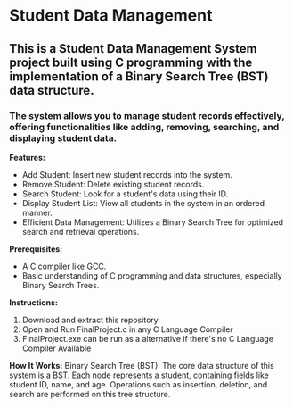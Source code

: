 # Student Data Management
## This is a Student Data Management System project built using C programming with the implementation of a Binary Search Tree (BST) data structure. 
### The system allows you to manage student records effectively, offering functionalities like adding, removing, searching, and displaying student data.

**Features:**
* Add Student: Insert new student records into the system.
* Remove Student: Delete existing student records.
* Search Student: Look for a student's data using their ID.
* Display Student List: View all students in the system in an ordered manner.
* Efficient Data Management: Utilizes a Binary Search Tree for optimized search and
retrieval operations.

**Prerequisites:**
* A C compiler like GCC.
* Basic understanding of C programming and data structures, especially Binary Search Trees.

**Instructions:**
1. Download and extract this repository
2. Open and Run FinalProject.c in any C Language Compiler
3. FinalProject.exe can be run as a alternative if there's no C Language Compiler Available
   
**How It Works:**
Binary Search Tree (BST):
The core data structure of this system is a BST. 
Each node represents a student, containing fields like student ID, name, and age. 
Operations such as insertion, deletion, and search are performed on this tree structure.

